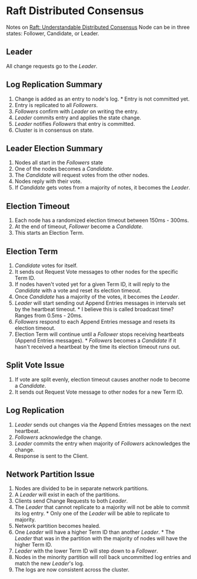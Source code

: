# Raft Distributed Consensus
Notes on [Raft: Understandable Distributed Consensus](http://thesecretlivesofdata.com/raft/)
Node can be in three states: Follower, Candidate, or Leader.
## Leader
All change requests go to the *Leader*.
## Log Replication Summary
  1. Change is added as an entry to node's log.
    * Entry is not committed yet.
  1. Entry is replicated to all *Followers*.
  1. *Followers* confirm with *Leader* on writing the entry.
  1. *Leader* commits entry and applies the state change.
  1. *Leader* notifies *Followers* that entry is committed.
  1. Cluster is in consensus on state.
## Leader Election Summary
  1. Nodes all start in the *Followers* state
  1. One of the nodes becomes a *Candidate*. 
  1. The *Candidate* will request votes from the other nodes.
  1. Nodes reply with their vote.
  1. If *Candidate* gets votes from a majority of notes, it becomes the *Leader*.
## Election Timeout
  1. Each node has a randomized election timeout between 150ms - 300ms.
  1. At the end of timeout, *Follower* become a *Candidate*.
  1. This starts an Election Term.
## Election Term
  1. *Candidate* votes for itself.
  1. It sends out Request Vote messages to other nodes for the specific Term ID.
  1. If nodes haven't voted yet for a given Term ID, it will reply to the *Candidate* with a vote and reset its election timeout.
  1. Once *Candidate* has a majority of the votes, it becomes the *Leader*.
  1. *Leader* will start sending out Append Entries messages in intervals set by the heartbeat timeout.
    * I believe this is called broadcast time? Ranges from 0.5ms - 20ms.
  1. *Followers* respond to each Append Entries message and resets its election timeout.
  1. Election Term will continue until a *Follower* stops receiving heartbeats (Append Entries messages).
    * *Followers* becomes a *Candidate* if it hasn't received a heartbeat by the time its election timeout runs out.
## Split Vote Issue
  1. If vote are split evenly, election timeout causes another node to become a *Candidate*.
  1. It sends out Request Vote message to other nodes for a new Term ID.
## Log Replication
  1. *Leader* sends out changes via the Append Entries messages on the next heartbeat.
  1. *Followers* acknowledge the change.
  1. *Leader* commits the entry when majority of *Followers* acknowledges the change.
  1. Response is sent to the Client.
## Network Partition Issue
  1. Nodes are divided to be in separate network partitions.
  1. A *Leader* will exist in each of the partitions.
  1. Clients send Change Requests to both *Leader*.
  1. The *Leader* that cannot replicate to a majority will not be able to commit its log entry.
    * Only one of the *Leader* will be able to replicate to majority. 
  1. Network partition becomes healed.
  1. One *Leader* will have a higher Term ID than another *Leader*.
    * The *Leader* that was in the partition with the majority of nodes will have the higher Term ID.
  1. *Leader* with the lower Term ID will step down to a *Follower*.
  1. Nodes in the minority partition will roll back uncommitted log entries and match the new *Leader*'s log.
  1. The logs are now consistent across the cluster.

